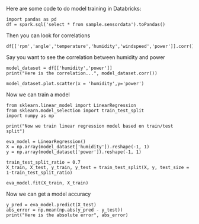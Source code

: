 Here are some code to do model training in Databricks:

```
import pandas as pd
df = spark.sql('select * from sample.sensordata').toPandas()
```

Then you can look for correlations
```
df[['rpm','angle','temperature','humidity','windspeed','power']].corr()
```

Say you want to see the correlation between humidity and power
```
model_dataset = df[['humidity','power']]
print("Here is the correlation...", model_dataset.corr())
```

```
model_dataset.plot.scatter(x = 'humidity',y='power')
```

Now we can train a model
```
from sklearn.linear_model import LinearRegression
from sklearn.model_selection import train_test_split
import numpy as np

print("Now we train linear regression model based on train/test split")

eva_model = LinearRegression()
X = np.array(model_dataset['humidity']).reshape(-1, 1)
y = np.array(model_dataset['power']).reshape(-1, 1)

train_test_split_ratio = 0.7
X_train, X_test, y_train, y_test = train_test_split(X, y, test_size = 1-train_test_split_ratio)
```

```
eva_model.fit(X_train, X_train)
```

Now we can get a model accuracy
```
y_pred = eva_model.predict(X_test)
abs_error = np.mean(np.abs(y_pred - y_test))
print("Here is the absolute error", abs_error)
```

